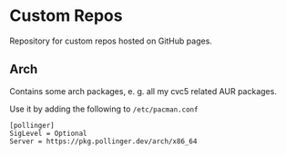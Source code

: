 # Custom Repos
Repository for custom repos hosted on GitHub pages.

## Arch
Contains some arch packages, e. g. all my cvc5 related AUR packages.

Use it by adding the following to `/etc/pacman.conf`
```
[pollinger]
SigLevel = Optional
Server = https://pkg.pollinger.dev/arch/x86_64
```
